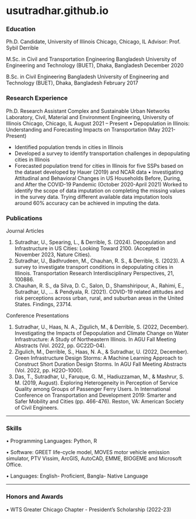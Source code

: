 # usutradhar.github.io



### Education
Ph.D. Candidate, University of Illinois Chicago, Chicago, IL
Advisor: Prof. Sybil Derrible

M.Sc. in Civil and Transportation Engineering 
Bangladesh University of Engineering and Technology (BUET), Dhaka, Bangladesh
December 2020

B.Sc. in Civil Engineering
Bangladesh University of Engineering and Technology (BUET), Dhaka, Bangladesh 
February 2017

### Research Experience
Ph.D. Research Assistant Complex and Sustainable Urban Networks Laboratory, Civil, Material and Environment Engineering, University of Illinois Chicago, Chicago, IL
August 2021 – Present
•	Depopulation in Illinois: Understanding and Forecasting Impacts on Transportation (May 2021-
Present)
- Identified population trends in cities in Illinois
- Developed a survey to identify transportation challenges in depopulating cities in Illinois
- Forecasted population trend for cities in Illinois for five SSPs based on the dataset developed by Hauer (2019) and NCAR data 
•	Investigating Attitudinal and Behavioral Changes in US Households Before, During, and After the
COVID-19 Pandemic (October 2020-April 2021)
Worked to identify the scope of data imputation on completing the missing values in the survey data.
Trying different available data imputation tools around 60% accuracy can be achieved in imputing the data.

### Publications
Journal Articles
1.	Sutradhar, U., Spearing, L., & Derrible, S. (2024). Depopulation and Infrastructure in US Cities: Looking Toward 2100. (Accepted in November 2023, Nature Cities).
2.	Sutradhar, U., Badhrudeen, M., Chauhan, R. S., & Derrible, S. (2023). A survey to investigate transport conditions in depopulating cities in Illinois. Transportation Research Interdisciplinary Perspectives, 21, 100886.
3.	Chauhan, R. S., da Silva, D. C., Salon, D., Shamshiripour, A., Rahimi, E., Sutradhar, U., ... & Pendyala, R. (2021). COVID-19 related attitudes and risk perceptions across urban, rural, and suburban areas in the United States. Findings, 23714.

Conference Presentations
1.	Sutradhar, U., Haas, N. A., Zigulich, M., & Derrible, S. (2022, December). Investigating the Impacts of Depopulation and Climate Change on Water Infrastructure: A Study of Northeastern Illinois. In AGU Fall Meeting Abstracts (Vol. 2022, pp. GC22D-04).
2.	Zigulich, M., Derrible, S., Haas, N. A., & Sutradhar, U. (2022, December). Green Infrastructure Design Storms: A Machine Learning Approach to Construct Short Duration Design Storms. In AGU Fall Meeting Abstracts (Vol. 2022, pp. H22O-1000).
3.	Das, T., Sutradhar, U., Faruque, G. M., Hadiuzzaman, M., & Mashrur, S. M. (2019, August). Exploring Heterogeneity in Perception of Service Quality among Groups of Passenger Ferry Users. In International Conference on Transportation and Development 2019: Smarter and Safer Mobility and Cities (pp. 466-476). Reston, VA: American Society of Civil Engineers.

________________________________________
### Skills
•	Programming Languages: Python, R

•	Software: GREET life-cycle model, MOVES motor vehicle emission simulator, PTV Vissim, ArcGIS, AutoCAD, EMME, BIOGEME and Microsoft Office.

•	Languages: English- Proficient, Bangla- Native Language
________________________________________
### Honors and Awards
•	WTS Greater Chicago Chapter - President’s Scholarship (2022-23)



